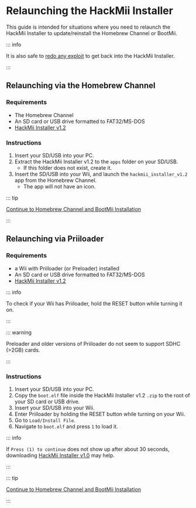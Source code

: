 # Relaunching the HackMii Installer

This guide is intended for situations where you need to relaunch the HackMii Installer to update/reinstall the Homebrew Channel or BootMii.

::: info

It is also safe to [redo any exploit](get-started) to get back into the HackMii Installer.

:::

## Relaunching via the Homebrew Channel

### Requirements

* The Homebrew Channel
* An SD card or USB drive formatted to FAT32/MS-DOS
* [HackMii Installer v1.2](https://bootmii.org/download/)

### Instructions

1. Insert your SD/USB into your PC.
1. Extract the HackMii Installer v1.2 to the `apps` folder on your SD/USB.
    + If this folder does not exist, create it.
1. Insert the SD/USB into your Wii, and launch the `hackmii_installer_v1.2` app from the Homebrew Channel.
    + The app will not have an icon.

::: tip

[Continue to Homebrew Channel and BootMii Installation](hbc)

:::

## Relaunching via Priiloader

### Requirements
* a Wii with Priiloader (or Preloader) installed
* An SD card or USB drive formatted to FAT32/MS-DOS
* [HackMii Installer v1.2](https://bootmii.org/download/)

::: info

To check if your Wii has Priiloader, hold the RESET button while turning it on.

:::

::: warning

Preloader and older versions of Priiloader do not seem to support SDHC (>2GB) cards.

:::

### Instructions

1. Insert your SD/USB into your PC.
1. Copy the `boot.elf` file inside the HackMii Installer v1.2 `.zip` to the root of your SD card or USB drive.
1. Insert your SD/USB into your Wii.
1. Enter Priiloader by holding the RESET button while turning on your Wii.
1. Go to `Load/Install File`.
1. Navigate to `boot.elf` and press `1` to load it.

::: info

If `Press (1) to continue` does not show up after about 30 seconds, downloading [HackMii Installer v1.0](https://bootmii.org/download/) may help.

:::

::: tip

[Continue to Homebrew Channel and BootMii Installation](hbc)

:::
